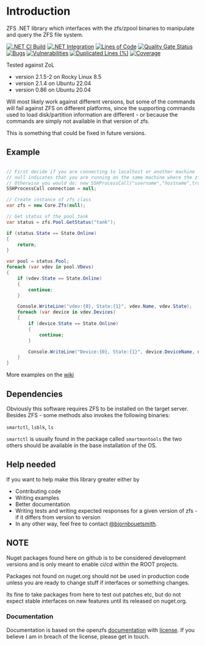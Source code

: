 # Introduction 
ZFS .NET library which interfaces with the zfs/zpool binaries to manipulate and query the ZFS file system.

[![.NET CI Build](https://github.com/bjornbouetsmith/ROOT.Zfs/actions/workflows/dotnet-ci-build.yml/badge.svg)](https://github.com/bjornbouetsmith/ROOT.Zfs/actions/workflows/dotnet-ci-build.yml)
[![.NET Integration](https://github.com/bjornbouetsmith/ROOT.Zfs/actions/workflows/dotnet-ci-integration.yml/badge.svg)](https://github.com/bjornbouetsmith/ROOT.Zfs/actions/workflows/dotnet-ci-integration.yml)
[![Lines of Code](https://sonarcloud.io/api/project_badges/measure?project=bjornbouetsmith_ROOT.Zfs&metric=ncloc)](https://sonarcloud.io/summary/new_code?id=bjornbouetsmith_ROOT.Zfs)
[![Quality Gate Status](https://sonarcloud.io/api/project_badges/measure?project=bjornbouetsmith_ROOT.Zfs&metric=alert_status)](https://sonarcloud.io/summary/new_code?id=bjornbouetsmith_ROOT.Zfs)
[![Bugs](https://sonarcloud.io/api/project_badges/measure?project=bjornbouetsmith_ROOT.Zfs&metric=bugs)](https://sonarcloud.io/summary/new_code?id=bjornbouetsmith_ROOT.Zfs)
[![Vulnerabilities](https://sonarcloud.io/api/project_badges/measure?project=bjornbouetsmith_ROOT.Zfs&metric=vulnerabilities)](https://sonarcloud.io/summary/new_code?id=bjornbouetsmith_ROOT.Zfs)
[![Duplicated Lines (%)](https://sonarcloud.io/api/project_badges/measure?project=bjornbouetsmith_ROOT.Zfs&metric=duplicated_lines_density)](https://sonarcloud.io/summary/new_code?id=bjornbouetsmith_ROOT.Zfs)
[![Coverage](https://sonarcloud.io/api/project_badges/measure?project=bjornbouetsmith_ROOT.Zfs&metric=coverage)](https://sonarcloud.io/summary/new_code?id=bjornbouetsmith_ROOT.Zfs)

Tested against ZoL 
* version 2.1.5-2 on Rocky Linux 8.5
* version 2.1.4 on Ubuntu 22.04
* version 0.86 on Ubuntu 20.04 

Will most likely work against different versions, but some of the commands will fail against ZFS on different platforms, since the supporting commands used to load disk/partition information are different - or because the commands are simply not available in that version of zfs. 

This is something that could be fixed in future versions.

## Example

~~~c#

// First decide if you are connecting to localhost or another machine
// null indicates that you are running on the same machine where the zfs pool is located
// Otherwise you would do: new SSHProcessCall("username","hostname",true);
SSHProcessCall connection = null;

// Create instance of zfs class
var zfs = new Core.Zfs(null);

// Get status of the pool tank
var status = zfs.Pool.GetStatus("tank");

if (status.State == State.Online)
{
    return;
}

var pool = status.Pool;
foreach (var vdev in pool.VDevs)
{
    if (vdev.State == State.Online)
    {
        continue;
    }

    Console.WriteLine("vdev:{0}, State:{1}", vdev.Name, vdev.State);
    foreach (var device in vdev.Devices)
    {
        if (device.State == State.Online)
        {
            continue;
        }

        Console.WriteLine("Device:{0}, State:{1}", device.DeviceName, device.State);
    }
}
~~~

More examples on the [wiki](https://github.com/bjornbouetsmith/ROOT.Zfs/wiki/Examples)

## Dependencies
Obviously this software requires ZFS to be installed on the target server.
Besides ZFS - some methods also invokes the following binaries:

`smartctl`, `lsblk`, `ls`

`smartctl` is usually found in the package called `smartmontools` the two others should be available in the base installation of the OS.



## Help needed
If you want to help make this library greater either by 
* Contributing code 
* Writing examples
* Better documentation
* Writing tests and writing expected responses for a given version of zfs - if it differs from version to version
* In any other way, feel free to contact [@bjornbouetsmith](https://github.com/bjornbouetsmith).

## NOTE

Nuget packages found here on github is to be considered development versions and is only meant to enable ci/cd within the ROOT projects.

Packages not found on nuget.org should not be used in production code unless you are ready to change stuff if interfaces or something changes.

Its fine to take packages from here to test out patches etc, but do not expect stable interfaces on new features until its released on nuget.org.

### Documentation
Documentation is based on the openzfs [documentation](https://openzfs.github.io/openzfs-docs) with [license](
https://creativecommons.org/licenses/by-sa/3.0/). If you believe I am in breach of the license, please get in touch.
